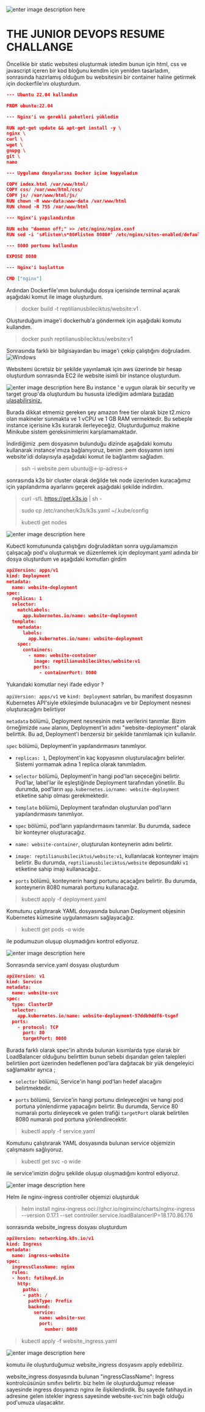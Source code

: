 
![enter image description here]([https://github.com/fatihaydnrepo/TheDevopsResumeChallange/blob/main/images/instance.png?raw=true](https://raw.githubusercontent.com/fatihaydnrepo/TheDevopsResumeChallange/main/images/figma.png))
# THE JUNIOR DEVOPS RESUME CHALLANGE 

Öncelikle bir static websitesi oluşturmak istedim bunun için html, css ve javascript içeren bir kod bloğunu kendim için yeniden tasarladım, sonrasında hazırlamış olduğum bu websitesini bir container haline getirmek için dockerfile'ını oluşturdum. 
```json
--- Ubuntu 22.04 kullandım

FROM ubuntu:22.04

--- Nginx'i ve gerekli paketleri yükledim

RUN apt-get update && apt-get install -y \
nginx \
curl \
wget \
gnupg \
git \
nano

--- Uygulama dosyalarını Docker içine kopyaladım

COPY index.html /var/www/html/
COPY css/ /var/www/html/css/
COPY js/ /var/www/html/js/
RUN chown -R www-data:www-data /var/www/html
RUN chmod -R 755 /var/www/html

--- Nginx'i yapılandırdım

RUN echo "daemon off;" >> /etc/nginx/nginx.conf
RUN sed -i 's#listen\s*80#listen 8080#' /etc/nginx/sites-enabled/default

--- 8080 portunu kullandım

EXPOSE 8080

--- Nginx'i başlattım

CMD ["nginx"]
```
Ardından Dockerfile'ımın bulunduğu dosya içerisinde terminal açarak aşağıdaki komut ile image oluşturdum.
> docker build -t reptilianusbileciktus/website:v1 .

Oluşturduğum image'i dockerhub'a göndermek için aşağıdaki komutu kullandım.
> docker push reptilianusbileciktus/website:v1

Sonrasında farklı bir bilgisayardan bu image'i çekip çalıştığını doğruladım. 
![Windows](https://github.com/fatihaydnrepo/TheDevopsResumeChallange/blob/main/images/terminal.jpeg?raw=true)

Websitemi ücretsiz bir şekilde yayınlamak için aws üzerinde bir hesap oluşturdum sonrasında EC2 ile website isimli bir instance oluşturdum.

![enter image description here](https://github.com/fatihaydnrepo/TheDevopsResumeChallange/blob/main/images/instance.png?raw=true)
Bu instance ' e uygun olarak bir security ve target group'da oluşturdum bu hususta izlediğim adımlara [buradan ulaşabilirsiniz.](https://www.youtube.com/watch?v=JfuudtTiwgk)

Burada dikkat etmemiz gereken şey amazon free tier olarak bize t2.micro olan makineler sunmakta ve   1 vCPU ve 1 GB RAM vermektedir.  Bu sebeple instance içerisine k3s kurarak ilerleyeceğiz. Oluşturduğumuz makine Minikube sistem gereksinimlerini karşılamamaktadır.

İndirdiğimiz .pem dosyasının bulunduğu dizinde aşağıdaki komutu kullanarak instance'ımıza bağlanıyoruz, benim .pem dosyamın ismi website'idi dolayısıyla aşağıdaki komut ile bağlantımı sağladım.

> ssh -i website.pem ubuntu@<-ip-adress->

sonrasında k3s bir cluster olarak değilde tek node üzerinden kuracağımız için yapılandırma ayarlarını geçerek aşağıdaki şekilde indirdim.

> curl -sfL https://get.k3s.io | sh -
> 
> sudo cp /etc/rancher/k3s/k3s.yaml ~/.kube/config
> 
> kubectl get nodes

![enter image description here](https://github.com/fatihaydnrepo/TheDevopsResumeChallange/blob/main/images/nodes.png?raw=true)

Kubectl komutununda çalıştığını doğruladıktan sonra uygulamamızın çalışacağı pod'u oluşturmak ve düzenlemek için deploymant.yaml adında bir dosya oluşturdum ve aşağıdaki komutları girdim 

```json                             
apiVersion: apps/v1
kind: Deployment
metadata:
  name: website-deployment
spec:
  replicas: 1
  selector:
    matchLabels:
      app.kubernetes.io/name: website-deployment
  template:
    metadata:
      labels:
        app.kubernetes.io/name: website-deployment
    spec:
      containers:
        - name: website-container
          image: reptilianusbileciktus/website:v1
          ports:
            - containerPort: 8080

```

Yukarıdaki komutlar neyi ifade ediyor ? 

`apiVersion: apps/v1` ve `kind: Deployment` satırları, bu manifest dosyasının  Kubernetes API'siyle etkileşimde bulunacağını ve bir Deployment nesnesi oluşturacağını belirtiyor

`metadata` bölümü, Deployment nesnesinin meta verilerini tanımlar. Bizim örneğimizde `name` alanını, Deployment'in adını "website-deployment" olarak belirttik. Bu ad, Deployment'i benzersiz bir şekilde tanımlamak için kullanılır.

`spec` bölümü, Deployment'in yapılandırmasını tanımlıyor.

-   `replicas: 1`, Deployment'in kaç kopyasının oluşturulacağını belirler. Sistemi yormamak adına 1 replica olarak tanımladım.

- `selector` bölümü, Deployment'in hangi pod'ları seçeceğini belirtir. Pod'lar, label'lar ile eşleştiğinde Deployment tarafından yönetilir. Bu durumda, pod'ların `app.kubernetes.io/name: website-deployment` etiketine sahip olması gerekmektedir.

- `template` bölümü, Deployment tarafından oluşturulan pod'ların yapılandırmasını tanımlıyor.
- `spec` bölümü, pod'ların yapılandırmasını tanımlar. Bu durumda, sadece bir konteyner oluşturacağız.

-   `name: website-container`, oluşturulan konteynerin adını belirtir.
    
-   `image: reptilianusbileciktus/website:v1`, kullanılacak konteyner imajını belirtir. Bu durumda, `reptilianusbileciktus/website` deposundaki `v1` etiketine sahip imajı kullanacağız..
    
-   `ports` bölümü, konteynerin hangi portunu açacağını belirtir. Bu durumda, konteynerin 8080 numaralı portunu kullanacağız.

> kubectl apply -f deployment.yaml

Komutunu çalıştırarak YAML dosyasında bulunan Deployment objesinin Kubernetes kümesine uygulanmasını sağlayacağız.

> kubectl get pods -o wide

ile podumuzun oluşup oluşmadığını kontrol ediyoruz.

![enter image description here](https://github.com/fatihaydnrepo/TheDevopsResumeChallange/blob/main/images/nodes.png?raw=true)

Sonrasında service.yaml dosyası oluşturdum
```json                             
apiVersion: v1
kind: Service
metadata:
  name: website-svc
spec:
  type: ClusterIP
  selector:
    app.kubernetes.io/name: website-deployment-57ddb9ddf6-tsgnf
  ports:
    - protocol: TCP
      port: 80
      targetPort: 8080


```
Burada farklı olarak spec'in altında bulunan kısımlarda type olarak bir LoadBalancer olduğunu belirttim bunun sebebi dışarıdan gelen talepleri belirtilen port üzerinden hedeflenen pod'lara dağıtacak bir yük dengeleyici sağlamaktır ayrıca ; 

-   `selector` bölümü, Service'in hangi pod'ları hedef alacağını belirtmektedir.
    
-   `ports` bölümü, Service'in hangi portunu dinleyeceğini ve hangi pod portuna yönlendirme yapacağını belirtir. Bu durumda, Service 80 numaralı portu dinleyecek ve gelen trafiği `targetPort` olarak belirtilen 8080 numaralı pod portuna yönlendirecektir.

> kubectl apply -f service.yaml

Komutunu çalıştırarak YAML dosyasında bulunan service objemizin çalışmasını sağlıyoruz.

> kubectl get svc -o wide

ile service'imizin doğru şekilde  oluşup oluşmadığını kontrol ediyoruz.

![enter image description here](https://github.com/fatihaydnrepo/TheDevopsResumeChallange/blob/main/images/svc.png?raw=true)

Helm ile nginx-ingress controller objemizi oluşturduk

> helm install nginx-ingress oci://ghcr.io/nginxinc/charts/nginx-ingress --version 0.17.1 --set controller.service.loadBalancerIP=18.170.86.176


sonrasında website_ingress dosyası oluşturdum
```json                             
apiVersion: networking.k8s.io/v1
kind: Ingress
metadata:
  name: ingress-website
spec:
  ingressClassName: nginx
  rules:
  - host: fatihayd.in
    http:
      paths:
      - path: /
        pathType: Prefix
        backend:
          service:
            name: website-svc
            port:
              number: 8080

```

> kubectl apply -f website_ingress.yaml

![enter image description here](https://github.com/fatihaydnrepo/TheDevopsResumeChallange/blob/main/images/ingress.png?raw=true)

komutu ile oluşturduğumuz website_ingress dosyasını apply edebiliriz. 

website_ingress dosyasında bulunan "ingressClassName": Ingress kontrolcüsünün sınıfını belirtir. biz helm ile oluşturduğumuz release sayesinde ingress dosyamızı nginx ile ilişkilendirdik. Bu sayede fatihayd.in adresine gelen istekler ingress sayesinde website-svc'nin bağlı olduğu pod'umuza ulaşacaktır.
 
